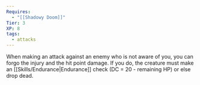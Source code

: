 ```yaml
---
Requires:
  - "[[Shadowy Doom]]"
Tier: 3
XP: 8
tags:
  - attacks
---
```

When making an attack against an enemy who is not aware of you, you can forgo the injury and the hit point damage. If you do, the creature must make an [[Skills/Endurance|Endurance]] check (DC = 20 - remaining HP) or else drop dead.